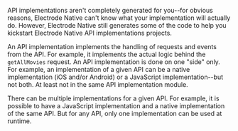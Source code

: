 API implementations aren't completely generated for you--for obvious reasons, Electrode Native can't know what your implementation will actually do. However, Electrode Native still generates some of the code to help you kickstart Electrode Native API implementations projects.

An API implementation implements the handling of requests and events from the API. For example, it implements the actual logic behind the `getAllMovies` request. An API implementation is done on one "side" only. For example, an implementation of a given API can be a native implementation (iOS and/or Android) or a JavaScript implementation--but not both. At least not in the same API implementation module.  

There can be multiple implementations for a given API. For example, it is possible to have a JavaScript implementation and a native implementation of the same API. But for any API, only one implementation can be used at runtime.
